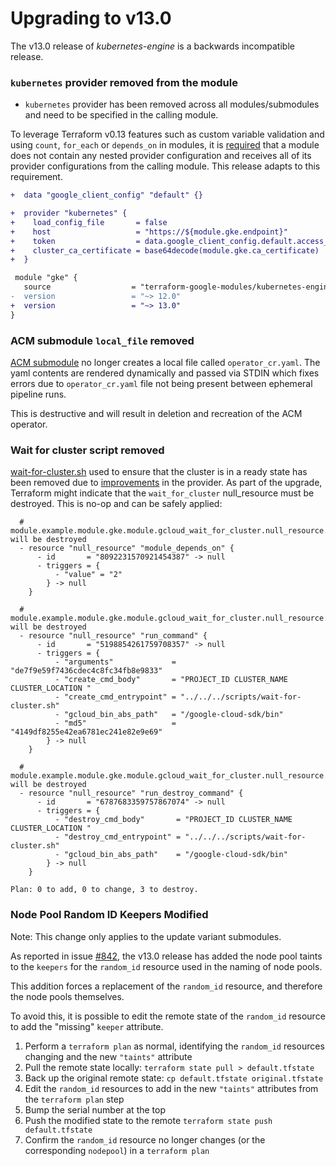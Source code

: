 # Upgrading to v13.0

The v13.0 release of *kubernetes-engine* is a backwards incompatible
release.

### `kubernetes` provider removed from the module

- `kubernetes` provider has been removed across all modules/submodules and need to be specified in the calling module.

To leverage Terraform v0.13 features such as custom variable validation and using `count`, `for_each` or `depends_on` in modules,
it is [required](https://www.terraform.io/docs/modules/providers.html#legacy-shared-modules-with-provider-configurations) that
a module does not contain any nested provider configuration and receives all of its provider configurations from the calling
module. This release adapts to this requirement.

```diff
+  data "google_client_config" "default" {}

+  provider "kubernetes" {
+    load_config_file       = false
+    host                   = "https://${module.gke.endpoint}"
+    token                  = data.google_client_config.default.access_token
+    cluster_ca_certificate = base64decode(module.gke.ca_certificate)
+  }

 module "gke" {
   source                  = "terraform-google-modules/kubernetes-engine/google"
-  version                 = "~> 12.0"
+  version                 = "~> 13.0"
}
```

### ACM submodule `local_file` removed

[ACM submodule](https://github.com/terraform-google-modules/terraform-google-kubernetes-engine/tree/master/modules/acm) no longer creates a local file called `operator_cr.yaml`.
The yaml contents are rendered dynamically and passed via STDIN which fixes errors due to `operator_cr.yaml` file not being present between ephemeral pipeline runs.

This is destructive and will result in deletion and recreation of the ACM operator.

### Wait for cluster script removed

[wait-for-cluster.sh](https://github.com/terraform-google-modules/terraform-google-kubernetes-engine/blob/2c4a2b11b9be01c392c9d3a0c5c720973dbffebf/cluster.tf#L323) used to ensure that the cluster is in a ready state has been removed due to [improvements](https://github.com/terraform-google-modules/terraform-google-kubernetes-engine/issues/800) in the provider. As part of the upgrade, Terraform might indicate that the `wait_for_cluster` null_resource must be destroyed. This is no-op and can be safely applied:

```
  # module.example.module.gke.module.gcloud_wait_for_cluster.null_resource.module_depends_on[0] will be destroyed
  - resource "null_resource" "module_depends_on" {
      - id       = "8092231570921454387" -> null
      - triggers = {
          - "value" = "2"
        } -> null
    }

  # module.example.module.gke.module.gcloud_wait_for_cluster.null_resource.run_command[0] will be destroyed
  - resource "null_resource" "run_command" {
      - id       = "5198854261759708357" -> null
      - triggers = {
          - "arguments"             = "de7f9e59f7436cdec4c8fc34fb8e9833"
          - "create_cmd_body"       = "PROJECT_ID CLUSTER_NAME CLUSTER_LOCATION "
          - "create_cmd_entrypoint" = "../../../scripts/wait-for-cluster.sh"
          - "gcloud_bin_abs_path"   = "/google-cloud-sdk/bin"
          - "md5"                   = "4149df8255e42ea6781ec241e82e9e69"
        } -> null
    }

  # module.example.module.gke.module.gcloud_wait_for_cluster.null_resource.run_destroy_command[0] will be destroyed
  - resource "null_resource" "run_destroy_command" {
      - id       = "6787683359757867074" -> null
      - triggers = {
          - "destroy_cmd_body"       = "PROJECT_ID CLUSTER_NAME CLUSTER_LOCATION "
          - "destroy_cmd_entrypoint" = "../../../scripts/wait-for-cluster.sh"
          - "gcloud_bin_abs_path"    = "/google-cloud-sdk/bin"
        } -> null
    }

Plan: 0 to add, 0 to change, 3 to destroy.
```

### Node Pool Random ID Keepers Modified

Note: This change only applies to the update variant submodules.

As reported in issue [#842](https://github.com/terraform-google-modules/terraform-google-kubernetes-engine/issues/842), the v13.0 release has
added the node pool taints to the `keepers` for the `random_id` resource used in the naming of node pools.

This addition forces a replacement of the `random_id` resource, and therefore the node pools themselves.

To avoid this, it is possible to edit the remote state of the `random_id` resource to add the "missing" `keeper` attribute.

1. Perform a `terraform plan` as normal, identifying the `random_id` resources changing and the new `"taints"` attribute
1. Pull the remote state locally: `terraform state pull > default.tfstate`
1. Back up the original remote state: `cp default.tfstate original.tfstate`
1. Edit the `random_id` resources to add in the new `"taints"` attributes from the `terraform plan` step
1. Bump the serial number at the top
1. Push the modified state to the remote `terraform state push default.tfstate`
1. Confirm the `random_id` resource no longer changes (or the corresponding `nodepool`) in a `terraform plan`
